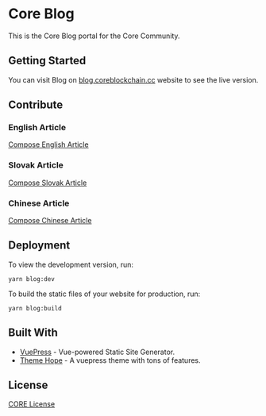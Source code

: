 # Core Blog

This is the Core Blog portal for the Core Community.

## Getting Started

You can visit Blog on [blog.coreblockchain.cc](https://blog.coreblockchain.cc) website to see the live version.

## Contribute

### English Article

[Compose English Article](https://github.com/core-coin/web-blog/new/main?filename=blog/posts/article.md&message=English%20Article&description=English%20Article%20for%20Blog&value=---%0Atitle%3A%20%0Aauthor%3A%20%0Adate%3A%20%0Acategory%3A%20%0Atag%3A%20%0A---%0A%0A)

### Slovak Article

[Compose Slovak Article](https://github.com/core-coin/web-blog/new/main?filename=blog/sk/posts/article.md&message=Slovak%20Article&description=Slovak%20Article%20for%20Blog&value=---%0Atitle%3A%20%0Aauthor%3A%20%0Adate%3A%20%0Acategory%3A%20%0Atag%3A%20%0A---%0A%0A)

### Chinese Article

[Compose Chinese Article](https://github.com/core-coin/web-blog/new/main?filename=blog/zh/posts/article.md&message=Chinese%20Article&description=Chinese%20Article%20for%20Blog&value=---%0Atitle%3A%20%0Aauthor%3A%20%0Adate%3A%20%0Acategory%3A%20%0Atag%3A%20%0A---%0A%0A)

## Deployment

To view the development version, run:

```
yarn blog:dev
```

To build the static files of your website for production, run:

```
yarn blog:build
```

## Built With

* [VuePress](https://v2.vuepress.vuejs.org/) - Vue-powered Static Site Generator.
* [Theme Hope](https://vuepress-theme-hope.github.io/v2/) - A vuepress theme with tons of features.

## License

[CORE License](LICENSE)
